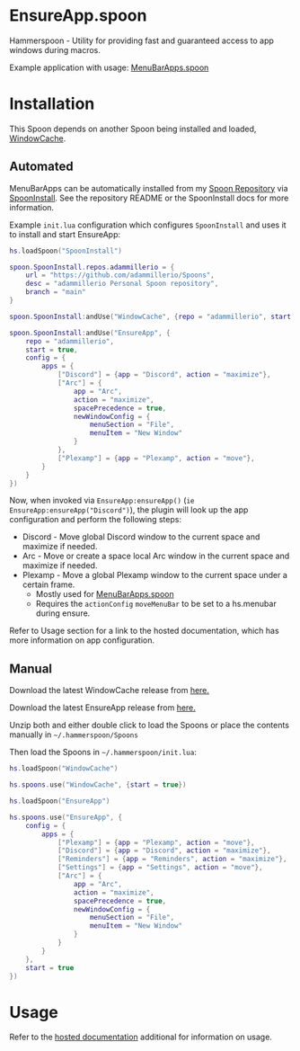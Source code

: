 # EnsureApp.spoon
Hammerspoon - Utility for providing fast and guaranteed access to app windows during macros.

Example application with usage: [MenuBarApps.spoon](https://github.com/adammillerio/MenuBarApps.spoon)

# Installation

This Spoon depends on another Spoon being installed and loaded, [WindowCache](https://github.com/adammillerio/WindowCache.spoon).

## Automated

MenuBarApps can be automatically installed from my [Spoon Repository](https://github.com/adammillerio/Spoons) via [SpoonInstall](https://www.hammerspoon.org/Spoons/SpoonInstall.html). See the repository README or the SpoonInstall docs for more information.

Example `init.lua` configuration which configures `SpoonInstall` and uses it to install and start EnsureApp:

```lua
hs.loadSpoon("SpoonInstall")

spoon.SpoonInstall.repos.adammillerio = {
    url = "https://github.com/adammillerio/Spoons",
    desc = "adammillerio Personal Spoon repository",
    branch = "main"
}

spoon.SpoonInstall:andUse("WindowCache", {repo = "adammillerio", start = true})

spoon.SpoonInstall:andUse("EnsureApp", {
    repo = "adammillerio",
    start = true,
    config = {
        apps = {
            ["Discord"] = {app = "Discord", action = "maximize"},
            ["Arc"] = {
                app = "Arc",
                action = "maximize",
                spacePrecedence = true,
                newWindowConfig = {
                    menuSection = "File",
                    menuItem = "New Window"
                }
            },
            ["Plexamp"] = {app = "Plexamp", action = "move"},
        }
    }
})
```

Now, when invoked via `EnsureApp:ensureApp()` (`ie EnsureApp:ensureApp("Discord")`), the plugin will look up the app configuration and perform the following steps:
* Discord - Move global Discord window to the current space and maximize if needed.
* Arc - Move or create a space local Arc window in the current space and maximize if needed.
* Plexamp - Move a global Plexamp window to the current space under a certain frame.
    * Mostly used for [MenuBarApps.spoon](https://github.com/adammillerio/MenuBarApps.spoon)
    * Requires the `actionConfig` `moveMenuBar` to be set to a hs.menubar during ensure.

Refer to Usage section for a link to the hosted documentation, which has more information on app configuration.

## Manual

Download the latest WindowCache release from [here.](https://github.com/adammillerio/Spoons/raw/main/Spoons/MenuBarApps.spoon.zip)

Download the latest EnsureApp release from [here.](https://github.com/adammillerio/Spoons/raw/main/Spoons/EnsureApp.spoon.zip)

Unzip both and either double click to load the Spoons or place the contents manually in `~/.hammerspoon/Spoons`

Then load the Spoons in `~/.hammerspoon/init.lua`:

```lua
hs.loadSpoon("WindowCache")

hs.spoons.use("WindowCache", {start = true})

hs.loadSpoon("EnsureApp")

hs.spoons.use("EnsureApp", {
    config = {
        apps = {
            ["Plexamp"] = {app = "Plexamp", action = "move"},
            ["Discord"] = {app = "Discord", action = "maximize"},
            ["Reminders"] = {app = "Reminders", action = "maximize"},
            ["Settings"] = {app = "Settings", action = "move"},
            ["Arc"] = {
                app = "Arc",
                action = "maximize",
                spacePrecedence = true,
                newWindowConfig = {
                    menuSection = "File",
                    menuItem = "New Window"
                }
            }
        }
    },
    start = true
})
```

# Usage

Refer to the [hosted documentation](https://adammiller.io/Spoons/EnsureApp.html) additional for information on usage.
